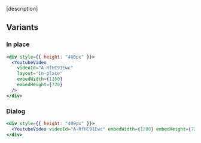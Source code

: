 [description]

## Variants

### In place

```jsx
<div style={{ height: "400px" }}>
  <YoutubeVideo
    videoId="A-RfHC91Ewc"
    layout="in-place"
    embedWidth={1280}
    embedHeight={720}
  />
</div>
```

### Dialog

```jsx
<div style={{ height: "400px" }}>
  <YoutubeVideo videoId="A-RfHC91Ewc" embedWidth={1280} embedHeight={720} />
</div>
```
